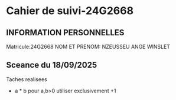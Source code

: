# Cahier de suivi-24G2668

## INFORMATION PERSONNELLES
Matricule:24G2668
NOM ET PRENOM: NZEUSSEU ANGE WINSLET

## Sceance du 18/09/2025
Taches realisees
- a * b pour a,b>0 utiliser exclusivement +1
